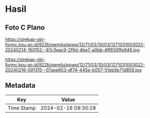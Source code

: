# Hasil

## Foto C Plano

https://sirekap-obj-formc.kpu.go.id/922b/pemilu/ppwp/12/71/03/10/03/1271031003022-20240214-160152--87c3eac9-2f9d-4be7-a0bb-4ff830ffe648.jpg

https://sirekap-obj-formc.kpu.go.id/922b/pemilu/ppwp/12/71/03/10/03/1271031003022-20240216-091315--07aee653-df74-445e-b057-51eb9e71d859.jpg


## Metadata

| Key        | Value               |
| ---------- | ------------------- |
| Time Stamp | 2024-02-16 09:30:28 |



